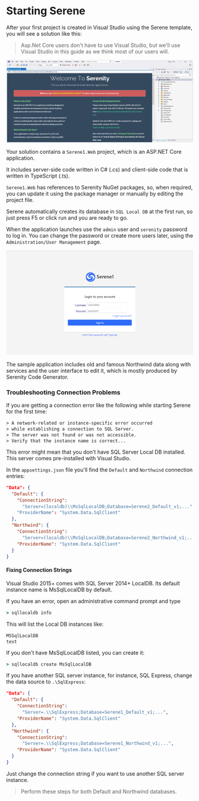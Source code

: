 # Starting Serene

After your first project is created in Visual Studio using the Serene template, you will see a solution like this:

> Asp.Net Core users don't have to use Visual Studio, but we'll use Visual Studio in this guide as we think most of our users will.

![Initial Solution Content](img/serene1web.png)

Your solution contains a `Serene1.Web` project, which is an ASP.NET Core application. 

It includes server-side code written in C# (.cs) and client-side code that is written in TypeScript (.ts).

`Serene1.Web` has references to Serenity NuGet packages, so, when required, you can update it using the package manager or manually by editing the project file.

Serene automatically creates its database in `SQL Local DB` at the first run, so just press F5 or click run and you are ready to go.

When the application launches use the `admin` user and `serenity` password to log in. You can change the password or create more users later, using the `Administration/User Management` page.

![Login Screen](img/starting_serene/serene-login.png)

The sample application includes old and famous Northwind data along with services and the user interface to edit it, which is mostly produced by Serenity Code Generator.

### Troubleshooting Connection Problems

If you are getting a connection error like the following while starting Serene for the first time:

```
> A network-related or instance-specific error occurred 
> while establishing a connection to SQL Server. 
> The server was not found or was not accessible. 
> Verify that the instance name is correct...
```

This error might mean that you don't have SQL Server Local DB installed. This server comes pre-installed with Visual Studio. 

In the `appsettings.json` file you'll find the `Default` and `Northwind` connection entries:

```json
"Data": {
  "Default": {
    "ConnectionString": 
      "Server=(localdb)\\MsSqlLocalDB;Database=Serene2_Default_v1;..."
    "ProviderName": "System.Data.SqlClient"
  },
  "Northwind": {
    "ConnectionString": 
      "Server=(localdb)\\MsSqlLocalDB;Database=Serene2_Northwind_v1;...",
    "ProviderName": "System.Data.SqlClient"
  }
}
```

#### Fixing Connection Strings

Visual Studio 2015+ comes with SQL Server 2014+ LocalDB. Its default instance name is MsSqlLocalDB by default. 

If you have an error, open an administrative command prompt and type

```bat
> sqllocaldb info
```

This will list the Local DB instances like:

```
MSSqlLocalDB
test
```

If you don't have MsSqlLocalDB listed, you can create it:

```bat
> sqllocaldb create MsSqlLocalDB
```


If you have another SQL server instance, for instance, SQL Express, change the data source to `.\SqlExpress`:

```json
"Data": {
  "Default": {
    "ConnectionString": 
      "Server=.\\SqlExpress;Database=Serene1_Default_v1;...",
    "ProviderName": "System.Data.SqlClient"
  },
  "Northwind": {
    "ConnectionString": 
      "Server=.\\SqlExpress;Database=Serene1_Northwind_v1;...",
    "ProviderName": "System.Data.SqlClient"
  }
}
```

Just change the connection string if you want to use another SQL server instance.

> Perform these steps for both Default and Northwind databases.
